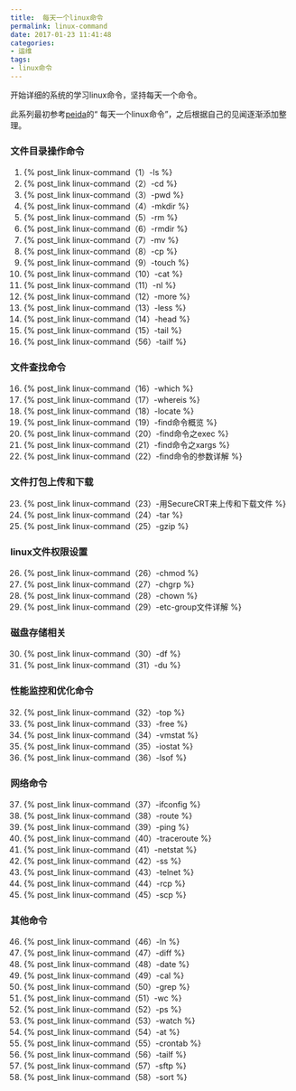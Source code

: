 ```yaml
---
title:  每天一个linux命令
permalink: linux-command
date: 2017-01-23 11:41:48
categories:
- 运维
tags:
- linux命令
---
```

开始详细的系统的学习linux命令，坚持每天一个命令。
<!--more -->
此系列最初参考[peida](http://www.cnblogs.com/peida/archive/2012/12/05/2803591.html)的“ 每天一个linux命令”，之后根据自己的见闻逐渐添加整理。
### 文件目录操作命令
1. {% post_link  linux-command（1）-ls %}
2. {% post_link  linux-command（2）-cd %}
3. {% post_link  linux-command（3）-pwd %}
4. {% post_link  linux-command（4）-mkdir %}
5. {% post_link  linux-command（5）-rm %}
6. {% post_link  linux-command（6）-rmdir %}
7. {% post_link  linux-command（7）-mv %}
8. {% post_link  linux-command（8）-cp %}
9. {% post_link  linux-command（9）-touch %}
10. {% post_link  linux-command（10）-cat %}
11. {% post_link  linux-command（11）-nl %}
12. {% post_link  linux-command（12）-more %}
13. {% post_link  linux-command（13）-less %}
14. {% post_link  linux-command（14）-head %}
15. {% post_link  linux-command（15）-tail %}
16. {% post_link  linux-command（56）-tailf %}

### 文件查找命令
16. {% post_link  linux-command（16）-which %}
17. {% post_link  linux-command（17）-whereis %}
18. {% post_link  linux-command（18）-locate %}
19. {% post_link  linux-command（19）-find命令概览 %}
20. {% post_link  linux-command（20）-find命令之exec %}
21. {% post_link  linux-command（21）-find命令之xargs %}
22. {% post_link  linux-command（22）-find命令的参数详解 %}

### 文件打包上传和下载
23. {% post_link  linux-command（23）-用SecureCRT来上传和下载文件 %}
24. {% post_link  linux-command（24）-tar %}
25. {% post_link  linux-command（25）-gzip %}

### linux文件权限设置
26. {% post_link  linux-command（26）-chmod %}
27. {% post_link  linux-command（27）-chgrp %}
28. {% post_link  linux-command（28）-chown %}
29. {% post_link  linux-command（29）-etc-group文件详解 %}

### 磁盘存储相关
30. {% post_link  linux-command（30）-df %}
31. {% post_link  linux-command（31）-du %}

### 性能监控和优化命令
32. {% post_link  linux-command（32）-top %}
33. {% post_link  linux-command（33）-free %}
34. {% post_link  linux-command（34）-vmstat %}
35. {% post_link  linux-command（35）-iostat %}
36. {% post_link  linux-command（36）-lsof %}

### 网络命令
37. {% post_link  linux-command（37）-ifconfig %}
38. {% post_link  linux-command（38）-route %}
39. {% post_link  linux-command（39）-ping %}
40. {% post_link  linux-command（40）-traceroute %}
41. {% post_link  linux-command（41）-netstat %}
42. {% post_link  linux-command（42）-ss %}
43. {% post_link  linux-command（43）-telnet %}
44. {% post_link  linux-command（44）-rcp %}
45. {% post_link  linux-command（45）-scp %}

### 其他命令
46. {% post_link  linux-command（46）-ln %}
47. {% post_link  linux-command（47）-diff %}
48. {% post_link  linux-command（48）-date %}
49. {% post_link  linux-command（49）-cal %}
50. {% post_link  linux-command（50）-grep %}
51. {% post_link  linux-command（51）-wc %}
52. {% post_link  linux-command（52）-ps %}
53. {% post_link  linux-command（53）-watch %}
54. {% post_link  linux-command（54）-at %}
55. {% post_link  linux-command（55）-crontab %}
56. {% post_link  linux-command（56）-tailf %}
57. {% post_link  linux-command（57）-sftp %}
58. {% post_link  linux-command（58）-sort %}
